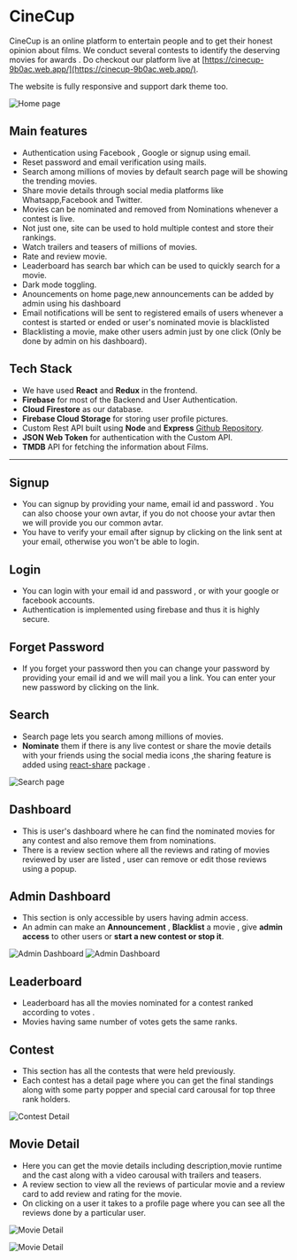 # CineCup

CineCup is an online platform to entertain people and to get their honest opinion about films. We conduct several contests to identify the deserving movies for awards . Do checkout our platform live at [https://cinecup-9b0ac.web.app/](https://cinecup-9b0ac.web.app/).

The website is fully responsive and support dark theme too.

![Home page](https://github.com/Shikhar15606/CineCup/blob/main/screenshots/Screenshot%20(41).png?raw=true)

## Main features

- Authentication using Facebook , Google or signup using email.
- Reset password and email verification using mails.
- Search among millions of movies by default search page will be showing the trending movies.
- Share movie details through social media platforms like Whatsapp,Facebook and Twitter.
- Movies can be nominated and removed from Nominations whenever a contest is live.
- Not just one, site can be used to hold multiple contest and store their rankings.
- Watch trailers and teasers of millions of movies.
- Rate and review movie.
- Leaderboard has search bar which can be used to quickly search for a movie.
- Dark mode toggling.
- Anouncements on home page,new announcements can be added by admin using his dashboard
- Email notifications will be sent to registered emails of users whenever a contest is started or ended or  user's nominated movie is blacklisted 
- Blacklisting a movie, make other users admin just by one click (Only be done by admin on his dashboard).

## Tech Stack

- We have used **React** and **Redux** in the frontend.
- **Firebase** for most of the Backend and User Authentication.
- **Cloud Firestore** as our database.
- **Firebase Cloud Storage** for storing user profile pictures.
- Custom Rest API built using **Node** and **Express** [Github Repository](https://github.com/Shikhar15606/cinecup-backend).
- **JSON Web Token** for authentication with the Custom API.
- **TMDB** API for fetching the information about Films.

---



## Signup

- You can signup by providing your name, email id and password . You can also choose your own avtar, if you do not choose your avtar then we will provide you our common avtar.
- You have to verify your email after signup by clicking on the link sent at your email, otherwise you won't be able to login.

## Login

- You can login with your email id and password , or with your google or facebook accounts.
- Authentication is implemented using firebase and thus it is highly secure.

## Forget Password

- If you forget your password then you can change your password by providing your email id and we will mail you a link. You can enter your new password by clicking on the link.

## Search

- Search page lets you search among millions of movies.
- **Nominate** them if there is any live contest or share the movie details with your friends using the social media icons ,the sharing feature is added using [react-share](http://https://www.npmjs.com/package/react-share 'react-share') package .

![Search page](https://github.com/Shikhar15606/CineCup/blob/main/screenshots/Screenshot%20(30).png?raw=true)

## Dashboard

- This is user's dashboard where he can find the nominated movies for any contest and also remove them from nominations.
- There is a review section where all the reviews and rating of movies reviewed by user are listed , user can remove or edit those reviews using a popup.

## Admin Dashboard

- This section is only accessible by users having admin access.
- An admin can make an **Announcement** , **Blacklist** a movie , give **admin access** to other users or **start a new contest or stop it**.

![Admin Dashboard](https://github.com/Shikhar15606/CineCup/blob/main/screenshots/Screenshot%20(28).png?raw=true)
![Admin Dashboard](https://github.com/Shikhar15606/CineCup/blob/main/screenshots/Screenshot%20(29).png?raw=true)

## Leaderboard

- Leaderboard has all the movies nominated for a contest ranked according to votes .
- Movies having same number of votes gets the same ranks.

## Contest

- This section has all the contests that were held previously.
- Each contest has a detail page where you can get the final standings along with some party popper and special card carousal for top three rank holders.

![Contest Detail](https://github.com/Shikhar15606/CineCup/blob/main/screenshots/Screenshot%20(51).png?raw=true)

## Movie Detail

- Here you can get the movie details including description,movie runtime and the cast along with a video carousal with trailers and teasers.
- A review section to view all the reviews of particular movie and a review card to add review and rating for the movie.
- On clicking on a user it takes to a profile page where you can see all the reviews done by a particular user.

![Movie Detail](https://github.com/Shikhar15606/CineCup/blob/main/screenshots/Screenshot%20(43).png?raw=true)


![Movie Detail](https://github.com/Shikhar15606/CineCup/blob/main/screenshots/Screenshot%20(44).png?raw=true)
